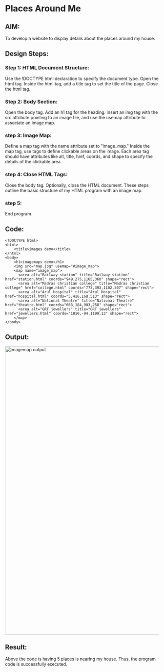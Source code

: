 # Places Around Me
## AIM:
To develop a website to display details about the places around my house.

## Design Steps:

### Step 1: HTML Document Structure:
Use the !DOCTYPE html declaration to specify the document type.
Open the html tag.
Inside the html tag, add a title tag to set the title of the page.
Close the html tag.
### Step 2: Body Section:
Open the body tag.
Add an h1 tag for the heading.
Insert an img tag with the src attribute pointing to an image file, and use the usemap attribute to associate an image map.
### step 3: Image Map:
Define a map tag with the name attribute set to "image_map."
Inside the map tag, use <area> tags to define clickable areas on the image.
Each area tag should have attributes like alt, title, href, coords, and shape to specify the details of the clickable area.
### step 4: Close HTML Tags:
Close the body tag.
Optionally, close the HTML document.
These steps outline the basic structure of my HTML program with an image map.
### step 5:
End program.

## Code:
```
<!DOCTYPE html>
<html>
    <title>images demo</title>
</html>
<body>
    <h1>imagemaps demo</h1>
    <img src="map.jpg" usemap="#image_map">
    <map name="image_map">
      <area alt="Railway station" title="Railway station" href="station.html" coords="949,275,1165,360" shape="rect">
      <area alt="Madras christian college" title="Madras christian college" href="college.html" coords="773,393,1102,507" shape="rect">
      <area alt="Arul Hospital" title="Arul Hospital" href="hospital.html" coords="5,416,168,513" shape="rect">
      <area alt="National Theatre" title="National Theatre" href="theatre.html" coords="663,184,903,258" shape="rect">
      <area alt="GRT jewellers" title="GRT jewellers" href="jewellers.html" coords="1010,-94,1199,13" shape="rect">
    </map>
</body>
```
## Output:
<img width="940" alt="imagemap output" src="https://github.com/Ganesh23013987/places-around-me/assets/147473768/a8b0515c-4bf2-4158-9ec7-2c844be742c7">


## Result:
Above the code is having 5 places is nearing my house.
Thus, the program code is successfully executed.
